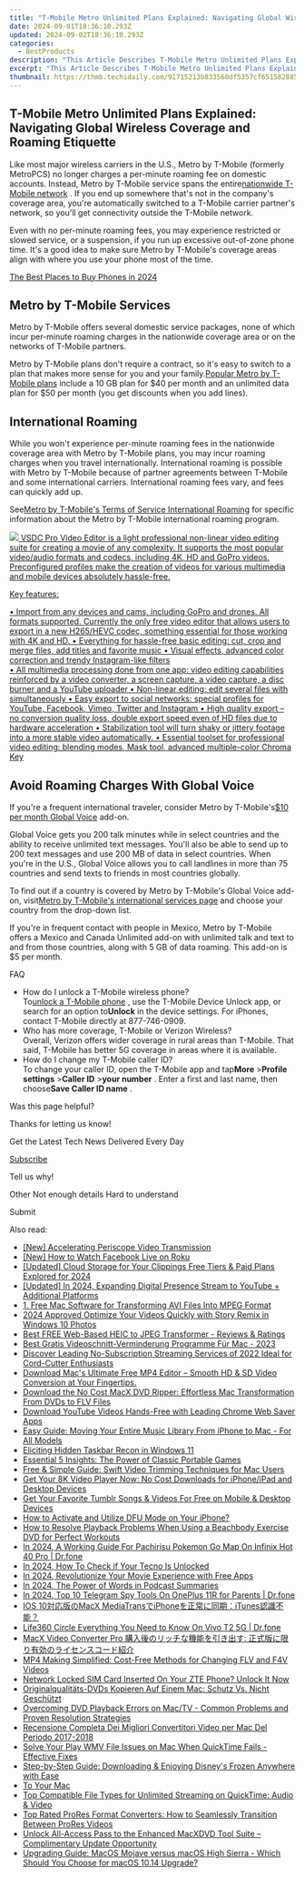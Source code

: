 ```yaml
---
title: "T-Mobile Metro Unlimited Plans Explained: Navigating Global Wireless Coverage and Roaming Etiquette"
date: 2024-09-01T18:36:10.293Z
updated: 2024-09-02T18:36:10.293Z
categories:
  - BestProducts
description: "This Article Describes T-Mobile Metro Unlimited Plans Explained: Navigating Global Wireless Coverage and Roaming Etiquette"
excerpt: "This Article Describes T-Mobile Metro Unlimited Plans Explained: Navigating Global Wireless Coverage and Roaming Etiquette"
thumbnail: https://thmb.techidaily.com/91715213b833560df5357cf6515828851bc7618f2025585b01b64f73f1ad8f14.jpg
---
```


## T-Mobile Metro Unlimited Plans Explained: Navigating Global Wireless Coverage and Roaming Etiquette
 Like most major wireless carriers in the U.S., Metro by T-Mobile (formerly MetroPCS) no longer charges a per-minute roaming fee on domestic accounts. Instead, Metro by T-Mobile service spans the entire[nationwide T-Mobile network](https://www.metrobyt-mobile.com/coverage/coverage-map) . If you end up somewhere that's not in the company's coverage area, you're automatically switched to a T-Mobile carrier partner's network, so you'll get connectivity outside the T-Mobile network.

 Even with no per-minute roaming fees, you may experience restricted or slowed service, or a suspension, if you run up excessive out-of-zone phone time. It's a good idea to make sure Metro by T-Mobile's coverage areas align with where you use your phone most of the time.

[The Best Places to Buy Phones in 2024](https://www.lifewire.com/best-places-to-buy-cell-phones-580000)

## Metro by T-Mobile Services

 Metro by T-Mobile offers several domestic service packages, none of which incur per-minute roaming charges in the nationwide coverage area or on the networks of T-Mobile partners.

 Metro by T-Mobile plans don't require a contract, so it's easy to switch to a plan that makes more sense for you and your family.[Popular Metro by T-Mobile plans](https://www.metrobyt-mobile.com/phone-plans) include a 10 GB plan for $40 per month and an unlimited data plan for $50 per month (you get discounts when you add lines).

## International Roaming

 While you won't experience per-minute roaming fees in the nationwide coverage area with Metro by T-Mobile plans, you may incur roaming charges when you travel internationally. International roaming is possible with Metro by T-Mobile because of partner agreements between T-Mobile and some international carriers. International roaming fees vary, and fees can quickly add up.

 See[Metro by T-Mobile's Terms of Service International Roaming](https://www.metrobyt-mobile.com/terms-and-conditions/international-roaming) for specific information about the Metro by T-Mobile international roaming program.

<!-- affiliate ads begin -->
<a href="https://secure.2checkout.com/order/checkout.php?PRODS=4693127&QTY=1&AFFILIATE=108875&CART=1"><img src="https://www.videosoftdev.com/images/video_editor/screenshots/1.jpg" border="0">
VSDC Pro Video Editor is a light professional non-linear video editing suite for creating a movie of any complexity. It supports the most popular video/audio formats and codecs, including 4K, HD and GoPro videos. Preconfigured profiles make the creation of videos for various multimedia and mobile devices absolutely hassle-free.

Key features:

•	Import from any devices and cams, including GoPro and drones. All formats supported. Сurrently the only free video editor that allows users to export in a new H265/HEVC codec, something essential for those working with 4K and HD.
•	Everything for hassle-free basic editing: cut, crop and merge files, add titles and favorite music
•	Visual effects, advanced color correction and trendy Instagram-like filters   
•	All multimedia processing done from one app: video editing capabilities reinforced by  a video converter, a screen capture, a video capture, a disc burner and a YouTube uploader
•	Non-linear editing: edit several files with simultaneously 
•	Easy export to social networks: special profiles for YouTube, Facebook, Vimeo, Twitter and Instagram
•	High quality export – no conversion quality loss, double export speed even of HD files due to hardware acceleration
•	Stabilization tool will turn shaky or jittery footage into a more stable video automatically. 
•	Essential toolset for professional video editing: blending modes, Mask tool, advanced multiple-color Chroma Key  
</a>
<!-- affiliate ads end -->
## Avoid Roaming Charges With Global Voice

 If you're a frequent international traveler, consider Metro by T-Mobile's[$10 per month Global Voice](https://www.metrobyt-mobile.com/shop/services) add-on.

 Global Voice gets you 200 talk minutes while in select countries and the ability to receive unlimited text messages. You'll also be able to send up to 200 text messages and use 200 MB of data in select countries. When you're in the U.S., Global Voice allows you to call landlines in more than 75 countries and send texts to friends in most countries globally.

 To find out if a country is covered by Metro by T-Mobile's Global Voice add-on, visit[Metro by T-Mobile's international services page](https://www.metrobyt-mobile.com/shop/services/international) and choose your country from the drop-down list.

 If you're in frequent contact with people in Mexico, Metro by T-Mobile offers a Mexico and Canada Unlimited add-on with unlimited talk and text to and from those countries, along with 5 GB of data roaming. This add-on is $5 per month.  

 FAQ

* How do I unlock a T-Mobile wireless phone?  
 To[unlock a T-Mobile phone](https://www.lifewire.com/how-to-use-unlocked-cell-phone-579611) , use the T-Mobile Device Unlock app, or search for an option to**Unlock** in the device settings. For iPhones, contact T-Mobile directly at 877-746-0909.
* Who has more coverage, T-Mobile or Verizon Wireless?  
 Overall, Verizon offers wider coverage in rural areas than T-Mobile. That said, T-Mobile has better 5G coverage in areas where it is available.
* How do I change my T-Mobile caller ID?  
 To change your caller ID, open the T-Mobile app and tap**More** \>**Profile settings** \>**Caller ID** \>**your number** . Enter a first and last name, then choose**Save Caller ID name** .

Was this page helpful?

Thanks for letting us know!

 Get the Latest Tech News Delivered Every Day

[Subscribe](https://www.lifewire.com/#)

Tell us why!

 Other  Not enough details  Hard to understand

 Submit

<ins class="adsbygoogle"
     style="display:block"
     data-ad-format="autorelaxed"
     data-ad-client="ca-pub-7571918770474297"
     data-ad-slot="1223367746"></ins>



<ins class="adsbygoogle"
     style="display:block"
     data-ad-client="ca-pub-7571918770474297"
     data-ad-slot="8358498916"
     data-ad-format="auto"
     data-full-width-responsive="true"></ins>

<span class="atpl-alsoreadstyle">Also read:</span>
<div><ul>
<li><a href="https://extra-hints.techidaily.com/new-accelerating-periscope-video-transmission/"><u>[New] Accelerating Periscope Video Transmission</u></a></li>
<li><a href="https://facebook-clips.techidaily.com/1716089177026-new-how-to-watch-facebook-live-on-roku/"><u>[New] How to Watch Facebook Live on Roku</u></a></li>
<li><a href="https://fox-cloud.techidaily.com/updated-cloud-storage-for-your-clippings-free-tiers-and-paid-plans-explored-for-2024/"><u>[Updated] Cloud Storage for Your Clippings  Free Tiers & Paid Plans Explored for 2024</u></a></li>
<li><a href="https://facebook-record-videos.techidaily.com/updated-in-2024-expanding-digital-presence-stream-to-youtube-plus-additional-platforms/"><u>[Updated] In 2024, Expanding Digital Presence  Stream to YouTube + Additional Platforms</u></a></li>
<li><a href="https://techtrends.techidaily.com/1-free-mac-software-for-transforming-avi-files-into-mpeg-format/"><u>1. Free Mac Software for Transforming AVI Files Into MPEG Format</u></a></li>
<li><a href="https://extra-approaches.techidaily.com/2024-approved-optimize-your-videos-quickly-with-story-remix-in-windows-10-photos/"><u>2024 Approved  Optimize Your Videos Quickly with Story Remix in Windows 10 Photos</u></a></li>
<li><a href="https://techtrends.techidaily.com/best-free-web-based-heic-to-jpeg-transformer-reviews-and-ratings/"><u>Best FREE Web-Based HEIC to JPEG Transformer - Reviews & Ratings</u></a></li>
<li><a href="https://techtrends.techidaily.com/best-gratis-videoschnitt-verminderung-programme-fur-mac-2023/"><u>Best Gratis Videoschnitt-Verminderung Programme Für Mac - 2023</u></a></li>
<li><a href="https://techtrends.techidaily.com/discover-leading-no-subscription-streaming-services-of-2022-ideal-for-cord-cutter-enthusiasts/"><u>Discover Leading No-Subscription Streaming Services of 2022 Ideal for Cord-Cutter Enthusiasts</u></a></li>
<li><a href="https://techtrends.techidaily.com/download-macs-ultimate-free-mp4-editor-smooth-hd-and-sd-video-conversion-at-your-fingertips/"><u>Download Mac's Ultimate Free MP4 Editor – Smooth HD & SD Video Conversion at Your Fingertips.</u></a></li>
<li><a href="https://techtrends.techidaily.com/download-the-no-cost-macx-dvd-ripper-effortless-mac-transformation-from-dvds-to-flv-files/"><u>Download the No Cost MacX DVD Ripper: Effortless Mac Transformation From DVDs to FLV Files</u></a></li>
<li><a href="https://techtrends.techidaily.com/download-youtube-videos-hands-free-with-leading-chrome-web-saver-apps/"><u>Download YouTube Videos Hands-Free with Leading Chrome Web Saver Apps</u></a></li>
<li><a href="https://techtrends.techidaily.com/easy-guide-moving-your-entire-music-library-from-iphone-to-mac-for-all-models/"><u>Easy Guide: Moving Your Entire Music Library From iPhone to Mac - For All Models</u></a></li>
<li><a href="https://win11.techidaily.com/eliciting-hidden-taskbar-recon-in-windows-11/"><u>Eliciting Hidden Taskbar Recon in Windows 11</u></a></li>
<li><a href="https://games-able.techidaily.com/essential-5-insights-the-power-of-classic-portable-games/"><u>Essential 5 Insights: The Power of Classic Portable Games</u></a></li>
<li><a href="https://techtrends.techidaily.com/free-and-simple-guide-swift-video-trimming-techniques-for-mac-users/"><u>Free & Simple Guide: Swift Video Trimming Techniques for Mac Users</u></a></li>
<li><a href="https://techtrends.techidaily.com/get-your-8k-video-player-now-no-cost-downloads-for-iphoneipad-and-desktop-devices/"><u>Get Your 8K Video Player Now: No Cost Downloads for iPhone/iPad and Desktop Devices</u></a></li>
<li><a href="https://techtrends.techidaily.com/get-your-favorite-tumblr-songs-and-videos-for-free-on-mobile-and-desktop-devices/"><u>Get Your Favorite Tumblr Songs & Videos For Free on Mobile & Desktop Devices</u></a></li>
<li><a href="https://fox-that.techidaily.com/how-to-activate-and-utilize-dfu-mode-on-your-iphone/"><u>How to Activate and Utilize DFU Mode on Your iPhone?</u></a></li>
<li><a href="https://techtrends.techidaily.com/how-to-resolve-playback-problems-when-using-a-beachbody-exercise-dvd-for-perfect-workouts/"><u>How to Resolve Playback Problems When Using a Beachbody Exercise DVD for Perfect Workouts</u></a></li>
<li><a href="https://android-pokemon-go.techidaily.com/in-2024-a-working-guide-for-pachirisu-pokemon-go-map-on-infinix-hot-40-pro-drfone-by-drfone-virtual-android/"><u>In 2024, A Working Guide For Pachirisu Pokemon Go Map On Infinix Hot 40 Pro | Dr.fone</u></a></li>
<li><a href="https://sim-unlock.techidaily.com/in-2024-how-to-check-if-your-tecno-is-unlocked-by-drfone-android/"><u>In 2024, How To Check if Your Tecno Is Unlocked</u></a></li>
<li><a href="https://extra-skills.techidaily.com/in-2024-revolutionize-your-movie-experience-with-free-apps/"><u>In 2024, Revolutionize Your Movie Experience with Free Apps</u></a></li>
<li><a href="https://some-guidance.techidaily.com/in-2024-the-power-of-words-in-podcast-summaries/"><u>In 2024, The Power of Words in Podcast Summaries</u></a></li>
<li><a href="https://android-location-track.techidaily.com/in-2024-top-10-telegram-spy-tools-on-oneplus-11r-for-parents-drfone-by-drfone-virtual-android/"><u>In 2024, Top 10 Telegram Spy Tools On OnePlus 11R for Parents | Dr.fone</u></a></li>
<li><a href="https://techtrends.techidaily.com/ios-10macx-mediatransiphoneitunes/"><u>IOS 10対応版のMacX MediaTransでiPhoneを正常に同期：iTunes認識不能？</u></a></li>
<li><a href="https://fake-location.techidaily.com/life360-circle-everything-you-need-to-know-on-vivo-t2-5g-drfone-by-drfone-virtual-android/"><u>Life360 Circle Everything You Need to Know On Vivo T2 5G | Dr.fone</u></a></li>
<li><a href="https://techtrends.techidaily.com/1724766838303-macx-video-converter-pro/"><u>MacX Video Converter Pro 購入後のリッチな機能を引き出す: 正式版に限り有効のライセンスコード紹介</u></a></li>
<li><a href="https://techtrends.techidaily.com/mp4-making-simplified-cost-free-methods-for-changing-flv-and-f4v-videos/"><u>MP4 Making Simplified: Cost-Free Methods for Changing FLV and F4V Videos</u></a></li>
<li><a href="https://sim-unlock.techidaily.com/network-locked-sim-card-inserted-on-your-zte-phone-unlock-it-now-by-drfone-android/"><u>Network Locked SIM Card Inserted On Your ZTE Phone? Unlock It Now</u></a></li>
<li><a href="https://techtrends.techidaily.com/originalqualitats-dvds-kopieren-auf-einem-mac-schutz-vs-nicht-geschutzt/"><u>Originalqualitäts-DVDs Kopieren Auf Einem Mac: Schutz Vs. Nicht Geschützt</u></a></li>
<li><a href="https://techtrends.techidaily.com/overcoming-dvd-playback-errors-on-mactv-common-problems-and-proven-resolution-strategies/"><u>Overcoming DVD Playback Errors on Mac/TV - Common Problems and Proven Resolution Strategies</u></a></li>
<li><a href="https://techtrends.techidaily.com/recensione-completa-dei-migliori-convertitori-video-per-mac-del-periodo-2017-2018/"><u>Recensione Completa Dei Migliori Convertitori Video per Mac Del Periodo 2017-2018</u></a></li>
<li><a href="https://techtrends.techidaily.com/solve-your-play-wmv-file-issues-on-mac-when-quicktime-fails-effective-fixes/"><u>Solve Your Play WMV File Issues on Mac When QuickTime Fails - Effective Fixes</u></a></li>
<li><a href="https://techtrends.techidaily.com/step-by-step-guide-downloading-and-enjoying-disneys-frozen-anywhere-with-ease/"><u>Step-by-Step Guide: Downloading & Enjoying Disney's Frozen Anywhere with Ease</u></a></li>
<li><a href="https://techtrends.techidaily.com/to-your-mac/"><u>To Your Mac</u></a></li>
<li><a href="https://techtrends.techidaily.com/top-compatible-file-types-for-unlimited-streaming-on-quicktime-audio-and-video/"><u>Top Compatible File Types for Unlimited Streaming on QuickTime: Audio & Video</u></a></li>
<li><a href="https://techtrends.techidaily.com/top-rated-prores-format-converters-how-to-seamlessly-transition-between-prores-videos/"><u>Top Rated ProRes Format Converters: How to Seamlessly Transition Between ProRes Videos</u></a></li>
<li><a href="https://techtrends.techidaily.com/unlock-all-access-pass-to-the-enhanced-macxdvd-tool-suite-complimentary-update-opportunity/"><u>Unlock All-Access Pass to the Enhanced MacXDVD Tool Suite – Complimentary Update Opportunity</u></a></li>
<li><a href="https://techtrends.techidaily.com/upgrading-guide-macos-mojave-versus-macos-high-sierra-which-should-you-choose-for-macos-1014-upgrade/"><u>Upgrading Guide: MacOS Mojave versus macOS High Sierra - Which Should You Choose for macOS 10.14 Upgrade?</u></a></li>
</ul></div>
